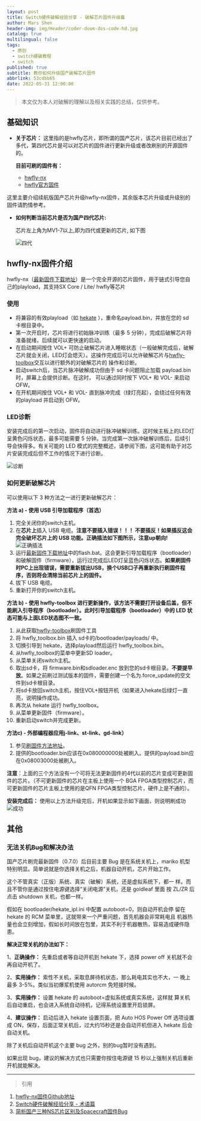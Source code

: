 ```yaml
---
layout: post
title: Switch硬件破解经验分享 - 破解芯片固件升级篇
author: Mars Shen
header-img: img/Header/coder-doom-dos-code-hd.jpg
catalog: true
multilingual: false
tags:
  - 原创
  - switch硬破教程
  - switch
published: true
subtitle: 教你如何升级国产破解芯片固件
abbrlink: 53cdbb65
date: 2022-05-31 12:00:00
---
```

>本文仅为本人对破解的理解以及相关实践的总结，仅供参考。

## 基础知识

- **关于芯片：** 这里指的是hwfly芯片，即所谓的国产芯片，该芯片目前已经出了多代，第四代芯片是可以对芯片的固件进行更新升级或者改刷别的开源固件的。

	**目前可刷的固件有：**
	+ [hwfly-nx](https://github.com/hwfly-nx/firmware)
	+ [hwfly官方固件](https://www.chipnx.com/)
    
 这里主要介绍续航版国产芯片升级hwfly-nx固件，其余版本芯片升级或升级别的固件请酌情参考。
<!-- more -->
- **如何判断当前芯片是否为国产四代芯片:**

  芯片左上角为MV1-7以上,即为四代或更新的芯片, 如下图

   ![四代](/img/switch/Flashable-Core-SWD.jpg)

## hwfly-nx固件介绍

hwfly-nx（[最新固件下载地址](https://github.com/hwfly-nx/firmware/releases/latest)）是一个完全开源的芯片固件，用于链式引导您自己的playload，其支持SX Core / Lite/ hwfly等芯片

### 使用

- 将兼容的有效playload（如 [hekate](https://github.com/CTCaer/hekate/releases) ），重命名payload.bin，并放在您的 sd 卡根目录中。
- 第一次开启时，芯片将进行初始脉冲训练（最多 5 分钟），完成后破解芯片将准备就绪，后续就可以更快速的启动。
- 在启动期间按住 VOL+ 可防止破解芯片进入睡眠状态（一般破解完成后，破解芯片就会关闭，LED灯会熄灭）。这操作完成后可以允许破解芯片与[hwfly-toolbox](https://github.com/hwfly-nx/hwfly-toolbox)交互以进行额外的对破解芯片的 操作和诊断。
- 启动switch后，当芯片脉冲破解成功但由于 sd 卡问题阻止加载 payload.bin 时，屏幕上会提供诊断。在这时， 可以通过同时按下 VOL+ 和 VOL- 来启动OFW。
- 在开机期间按住 VOL+ 和 VOL- 直到脉冲完成（绿灯亮起），会绕过任何有效的playload 并启动到 OFW。

### LED诊断

  安装完成后的第一次启动，固件将自动进行脉冲破解训练。这时候主板上的LED灯呈黄色闪烁状态，最多可能需要 5 分钟。当完成第一次脉冲破解训练后，后续引导会快得多。有关可能的 LED 模式的完整概述，请参阅下图，这可能有助于对芯片安装完成后但不工作的情况下进行诊断。

![诊断](/img/switch/switch-modchip-led-pattern.gif)

### 如何更新破解芯片

  可以使用以下 3 种方法之一进行更新破解芯片：

**方法 a) - 使用 USB 引导加载程序（首选）**

1. 完全关闭你的switch主机。
2. 在**芯片上**插入 USB 电缆。**注意不要插入错误！！！ 不要插反！如果插反这会完全破坏芯片上的 USB 功能。正确插法如下图所示，注意up朝向!**
![正确插法](/img/switch/Hwfly-for-switch-lite-oled-chip-ic-cable-black-board-payment-sx-cx.png_320x320.jpg)
3. 运行[最新固件下载地址](https://github.com/hwfly-nx/firmware/releases/latest)中的flash.bat。这会更新引导加载程序（bootloader）和破解固件（firmware），运行过完成后LED灯呈蓝色闪烁状态。**如果刷固件时PC上出现错误，需要重新拔出USB，换个USB口子再重新执行刷固件程序，否则将会清除当前芯片上的固件。**
4. 拔下 USB 电缆。
5. 重新打开你的switch主机。

**方法 b) - 使用 hwfly-toolbox 进行更新操作，该方法不需要打开设备后盖，但不能刷入引导程序（bootloader）。此时引导加载程序（bootloader）中的 LED 状态可能与上面LED状态图不一致。**

1. 从此获取[hwfly-toolbox](https://github.com/hwfly-nx/hwfly-toolbox/releases)刷固件工具
2. 将 hwfly_toolbox.bin 插入 sd卡的/bootloader/payloads/ 中。
3. 切换引导到 hekate，选择playload然后运行 hwfly_toolbox.bin。
4. 从hwfly_toolbox的菜单中更新SD loader。
5. 从菜单关闭switch主机。
6. 取出sd卡，将 firmware.bin和sdloader.enc 放到您的sd卡根目录。**不要提早放**。如果之前刷过测试版本的固件，需要创建一个名为.force_update的空文件到sd卡根目录。
7. 将sd卡放回switch主机，按住VOL+按钮开机（如果进入hekate后绿灯一直亮，说明操作成功。
8. 再次从 hekate 运行 hwfly_toolbox。
9. 从菜单更新固件（firmware）。
10. 重新启动switch并完成更新。

**方法c) - 外部编程器应用j-link、st-link、gd-link）** 

1. 参见[刷固件方法地址](https://www.sthetix.info/flashing-updating-unbricking-the-chip/)。
2. 提供的bootloader.bin应该在0x080000000处被刷入。提供的payload.bin应在0x08003000处被刷入。


**注意**：上面的三个方法没有一个可将无法更新固件的4代以前的芯片变成可更新固件的芯片。（不可更新固件的芯片在主板上使用一个 BGA FPGA类型控制芯片，而可更新固件的芯片主板上使用的是QFN FPGA类型控制芯片，硬件上是不通的）。


**安装完成后：**
使用以上方法升级完后，开机如果显示如下画面，则说明刷成功
![成功](/img/switch/maxresdefault.jpg)

## 其他

### 无法关机Bug和解决办法

国产芯片刷完最新固件（0.7.0）后目前主要 Bug 是在系统关机上，mariko 机型特别明显。简单说就是你选择关机之后，机器自动开机，芯片开始工作。

这个不管真实（正版）系统、真实（破解）系统，还是虚拟系统下，都一 样。而且不管你是通过按住电源键选择“关闭电源”关机，还是 goldleaf 里面 按 ZL/ZR 后点击 shutdown 关机，也都一样。

假如在 bootloader/hekate_ipl.ini 中配置 autoboot=0，则自动开机会停 留在 hekate 的 RCM 菜单里，这就带来一个严重问题，首先机器会非常耗电且 机器热量也会立刻增加，假如长时间放在包里，其实不利于机器散热，容易造成硬件隐患。

**解决正常关机的办法如下：**

1、**正确操作：** 先重启或者等自动开机到 hekate 下，选择 power off 关机就不会再自动开机了。

2、**实用操作：** 索性不关机，采取息屏待机状态，那么耗电其实也不大，一 晚上最多 3-5%。类似当初爆浆机使用 autorcm 免短接时候。

3、**实用操作：** 设置 hekate 的 autoboot=虚拟系统或真实系统，这样就 算关机后自动重启，也会进入系统自动待机，记得系统设置里开启锁屏。

4、**建议操作：** 启动后进入 hekate 设置页面，把 Auto HOS Power Off 选项设置成 ON，保存，后面正常关机后，过大约15秒还是会自动开机但进入 hekate 后会自动关机。

除了关机后自动开机这个主要 bug 之外，别的bug暂时没有遇到。

如果出现 bug，建议的解决方式也只需要你按住电源键 15 秒以上强制关机后重新开机就能解决。

---
> 引用



1. [hwfly-nx固件Github地址](https://github.com/hwfly-nx/firmware)
2. [Switch硬件破解经验分享 - 术语篇](https://www.marsshen.com/2022/05/29/switch-hack-terminology/)
3. [简析国产三种NS芯片区别及Spacecraft固件Bug](http://www.265xh.com/nszhinan/4246.html)
